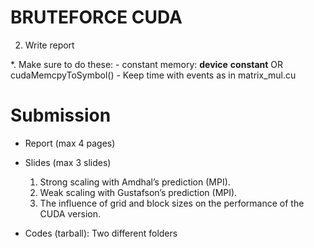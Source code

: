 
# BRUTEFORCE CUDA

2. Write report

*. Make sure to do these:
    - constant memory: __device__ __constant__ OR cudaMemcpyToSymbol()
    - Keep time with events as in matrix_mul.cu

# Submission

- Report (max 4 pages)

- Slides (max 3 slides)
    1. Strong scaling with Amdhal’s prediction (MPI).
    2. Weak scaling with Gustafson’s prediction (MPI).
    3. The influence of grid and block sizes on the performance of the CUDA version.

- Codes (tarball): Two different folders
